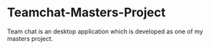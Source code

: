 # Teamchat-Masters-Project
Team chat is an desktop application which is developed as one of my masters project.
